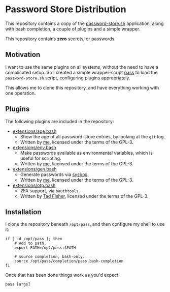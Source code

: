 # Password Store Distribution

This repository contains a copy of the [password-store.sh](https://www.passwordstore.org/) application, along with bash completion, a couple of plugins and a simple wrapper.

This repository contains **zero** secrets, or passwords.




## Motivation

I want to use the same plugins on all systems, without the need to have a complicated setup.  So I created a simple wrapper-script [pass](pass) to load the `password-store.sh` script, configuring plugins appropriately.

This allows me to clone this repository, and have everything working with one operation.




## Plugins

The following plugins are included in the repository:


* [extensions/age.bash](extensions/age.bash)
  * Show the age of all password-store entries, by looking at the `git` log.
  * Written by [me](https://github.com/skx/), licensed under the terms of the GPL-3.
* [extensions/env.bash](extensions/env.bash)
  * Make passwords available as environmental variables, which is useful for scripting.
  * Written by [me](https://github.com/skx/), licensed under the terms of the GPL-3.
* [extensions/gen.bash](extensions/gen.bash)
  * Generate passwords via [sysbox](https://github.com/skx/sysbox).
  * Written by [me](https://github.com/skx/), licensed under the terms of the GPL-3.
* [extensions/otp.bash](extensions/otp.bash)
  * 2FA support, via `oauthtools`.
  * Written by [Tad Fisher](https://github.com/tadfisher/), licensed under the terms of the GPL-3.




## Installation

I clone the repository beneath `/opt/pass`, and then configure my shell to use it:

    if [ -d /opt/pass ]; then
        # Add to path.
        export PATH=/opt/pass:$PATH

        # source completion, bash-only.
        source /opt/pass/completion/pass.bash-completion
    fi

Once that has been done things work as you'd expect:

    pass [args]
